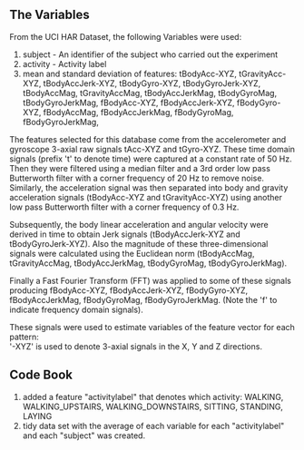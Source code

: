 ## The Variables

From the UCI HAR Dataset, the following Variables were used:

1. subject - An identifier of the subject who carried out the experiment
2. activity - Activity label 
3. mean and standard deviation of features:
    tBodyAcc-XYZ,
    tGravityAcc-XYZ,
    tBodyAccJerk-XYZ,
    tBodyGyro-XYZ,
    tBodyGyroJerk-XYZ,
    tBodyAccMag,
    tGravityAccMag,
    tBodyAccJerkMag,
    tBodyGyroMag,
    tBodyGyroJerkMag,
    fBodyAcc-XYZ,
    fBodyAccJerk-XYZ,
    fBodyGyro-XYZ,
    fBodyAccMag,
    fBodyAccJerkMag,
    fBodyGyroMag,
    fBodyGyroJerkMag,
    
The features selected for this database come from the accelerometer and gyroscope 3-axial raw signals tAcc-XYZ and tGyro-XYZ. These time domain signals (prefix 't' to denote time) were captured at a constant rate of 50 Hz. Then they were filtered using a median filter and a 3rd order low pass Butterworth filter with a corner frequency of 20 Hz to remove noise. Similarly, the acceleration signal was then separated into body and gravity acceleration signals (tBodyAcc-XYZ and tGravityAcc-XYZ) using another low pass Butterworth filter with a corner frequency of 0.3 Hz. 

Subsequently, the body linear acceleration and angular velocity were derived in time to obtain Jerk signals (tBodyAccJerk-XYZ and tBodyGyroJerk-XYZ). Also the magnitude of these three-dimensional signals were calculated using the Euclidean norm (tBodyAccMag, tGravityAccMag, tBodyAccJerkMag, tBodyGyroMag, tBodyGyroJerkMag). 

Finally a Fast Fourier Transform (FFT) was applied to some of these signals producing fBodyAcc-XYZ, fBodyAccJerk-XYZ, fBodyGyro-XYZ, fBodyAccJerkMag, fBodyGyroMag, fBodyGyroJerkMag. (Note the 'f' to indicate frequency domain signals). 

These signals were used to estimate variables of the feature vector for each pattern:  
'-XYZ' is used to denote 3-axial signals in the X, Y and Z directions.


## Code Book

1. added a feature "activitylabel" that denotes which activity: WALKING, WALKING_UPSTAIRS, WALKING_DOWNSTAIRS, SITTING, 
STANDING, LAYING
2. tidy data set with the average of each variable for each "activitylabel" and each "subject" was created.
